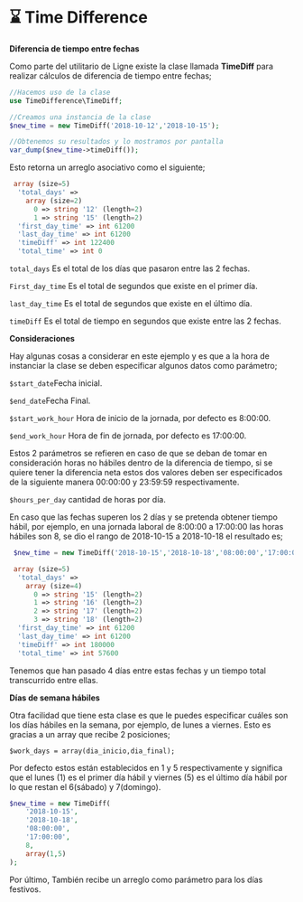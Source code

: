 # ⌛ Time Difference

**Diferencia de tiempo entre fechas**

Como parte del utilitario de Ligne existe la clase llamada **TimeDiff** para realizar cálculos de diferencia de tiempo entre fechas;

```php
//Hacemos uso de la clase
use TimeDifference\TimeDiff;

//Creamos una instancia de la clase
$new_time = new TimeDiff('2018-10-12','2018-10-15');

//Obtenemos su resultados y lo mostramos por pantalla
var_dump($new_time->timeDiff());    
```

Esto retorna un arreglo asociativo como el siguiente;

```php
 array (size=5)
  'total_days' =>
    array (size=2)
      0 => string '12' (length=2)
      1 => string '15' (length=2)
  'first_day_time' => int 61200
  'last_day_time' => int 61200
  'timeDiff' => int 122400
  'total_time' => int 0    
```

`total_days` Es el total de los días que pasaron entre las 2 fechas.

`First_day_time` Es el total de segundos que existe en el primer día.

`last_day_time` Es el total de segundos que existe en el último día.

`timeDiff` Es el total de tiempo en segundos que existe entre las 2 fechas.

**Consideraciones**

Hay algunas cosas a considerar en este ejemplo y es que a la hora de instanciar la clase se deben especificar algunos datos como parámetro;

`$start_date`Fecha inicial.

`$end_date`Fecha Final.

`$start_work_hour` Hora de inicio de la jornada, por defecto es 8:00:00.

`$end_work_hour` Hora de fin de jornada, por defecto es 17:00:00.

Estos 2 parámetros se refieren en caso de que se deban de tomar en consideración horas no hábiles dentro de la diferencia de tiempo, si se quiere tener la diferencia neta estos dos valores deben ser especificados de la siguiente manera 00:00:00 y 23:59:59 respectivamente.

`$hours_per_day` cantidad de horas por día.

En caso que las fechas superen los 2 días y se pretenda obtener tiempo hábil, por ejemplo, en una jornada laboral de 8:00:00 a 17:00:00 las horas hábiles son 8, se dio el rango de 2018-10-15 a 2018-10-18 el resultado es;

```php
 $new_time = new TimeDiff('2018-10-15','2018-10-18','08:00:00','17:00:00',8);    
```

```php
 array (size=5)
  'total_days' =>
    array (size=4)
      0 => string '15' (length=2)
      1 => string '16' (length=2)
      2 => string '17' (length=2)
      3 => string '18' (length=2)
  'first_day_time' => int 61200
  'last_day_time' => int 61200
  'timeDiff' => int 180000
  'total_time' => int 57600
```

Tenemos que han pasado 4 días entre estas fechas y un tiempo total transcurrido entre ellas.

**Días de semana hábiles**

Otra facilidad que tiene esta clase es que le puedes especificar cuáles son los días hábiles en la semana, por ejemplo, de lunes a viernes. Esto es gracias a un array que recibe 2 posiciones;

`$work_days = array(dia_inicio,dia_final);`

Por defecto estos están establecidos en 1 y 5 respectivamente y significa que el lunes \(1\) es el primer día hábil y viernes \(5\) es el último día hábil por lo que restan el 6\(sábado\) y 7\(domingo\).

```php
$new_time = new TimeDiff(
    '2018-10-15',
    '2018-10-18',
    '08:00:00',
    '17:00:00',
    8,
    array(1,5)
);
```

Por último, También recibe un arreglo como parámetro para los días festivos.

